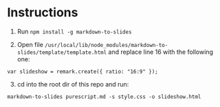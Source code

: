 # Instructions

1. Run `npm install -g markdown-to-slides`

2. Open file `/usr/local/lib/node_modules/markdown-to-slides/template/template.html`
and replace line 16 with the following one:
```
var slideshow = remark.create({ ratio: "16:9" });
```

3. cd into the root dir of this repo and run:

```
markdown-to-slides purescript.md -s style.css -o slideshow.html
```
